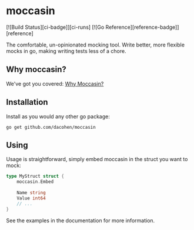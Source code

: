 # moccasin

[![Build Status][ci-badge]][ci-runs] [![Go Reference][reference-badge]][reference]

The comfortable, un-opinionated mocking tool.
Write better, more flexible mocks in go, making writing tests less of a chore.

## Why moccasin?
We've got you covered: [Why Moccasin?](docs/why_moccasin.md)

## Installation
Install as you would any other go package:
```
go get github.com/dacohen/moccasin
```

## Using
Usage is straightforward, simply embed moccasin in the struct you want to mock:

```go
type MyStruct struct {
	moccasin.Embed
	
	Name string
	Value int64
	// ...
}
```

See the examples in the documentation for more information.